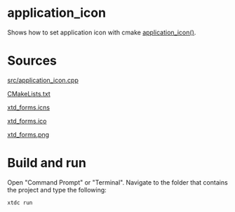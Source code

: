 # application_icon

Shows how to set application icon with cmake [application_icon()](../../../../scripts/cmake/xtd_commands.cmake).

# Sources

[src/application_icon.cpp](src/application_icon.cpp)

[CMakeLists.txt](CMakeLists.txt)

[xtd_forms.icns](resources/xtd_forms.icns)

[xtd_forms.ico](resources/xtd_forms.ico)

[xtd_forms.png](resources/xtd_forms.png)

# Build and run

Open "Command Prompt" or "Terminal". Navigate to the folder that contains the project and type the following:

```shell
xtdc run
```
